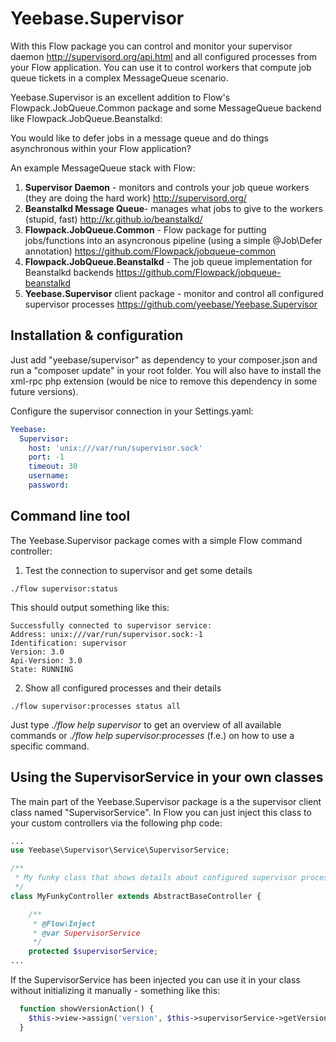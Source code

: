 Yeebase.Supervisor
=========

With this Flow package you can control and monitor your supervisor daemon http://supervisord.org/api.html and all configured processes from your Flow application. You can use it to control workers that compute job queue tickets in a complex MessageQueue scenario.

Yeebase.Supervisor is an excellent addition to Flow's Flowpack.JobQueue.Common package and some MessageQueue backend like Flowpack.JobQueue.Beanstalkd:

You would like to defer jobs in a message queue and do things asynchronous within your Flow application?

An example MessageQueue stack with Flow:

1. **Supervisor Daemon** - monitors and controls your job queue workers (they are doing the hard work)
http://supervisord.org/
2. **Beanstalkd Message Queue**- manages what jobs to give to the workers (stupid, fast)
http://kr.github.io/beanstalkd/
3. **Flowpack.JobQueue.Common** - Flow package for putting jobs/functions into an asyncronous pipeline (using a simple @Job\Defer annotation)
https://github.com/Flowpack/jobqueue-common
4. **Flowpack.JobQueue.Beanstalkd** - The job queue implementation for Beanstalkd backends
https://github.com/Flowpack/jobqueue-beanstalkd
5. **Yeebase.Supervisor** client package - monitor and control all configured supervisor processes
https://github.com/yeebase/Yeebase.Supervisor

Installation & configuration
------------

Just add "yeebase/supervisor" as dependency to your composer.json and run a "composer update" in your root folder. You will also have to install the xml-rpc php extension (would be nice to remove this dependency in some future versions).

Configure the supervisor connection in your Settings.yaml:

```yaml
Yeebase:
  Supervisor:
    host: 'unix:///var/run/supervisor.sock'
    port: -1
    timeout: 30
    username:
    password:
```

Command line tool
------------

The Yeebase.Supervisor package comes with a simple Flow command controller:

1) Test the connection to supervisor and get some details
```
./flow supervisor:status
```
This should output something like this:
```
Successfully connected to supervisor service:
Address: unix:///var/run/supervisor.sock:-1
Identification: supervisor
Version: 3.0 
Api-Version: 3.0
State: RUNNING
```

2) Show all configured processes and their details
```
./flow supervisor:processes status all
```

Just type *./flow help supervisor* to get an overview of all available commands or *./flow help supervisor:processes* (f.e.) on how to use a specific command.

Using the SupervisorService in your own classes
------------

The main part of the Yeebase.Supervisor package is a the supervisor client class named "SupervisorService". In Flow you can just inject this class to your custom controllers via the following php code:

```php
...
use Yeebase\Supervisor\Service\SupervisorService;

/**
 * My funky class that shows details about configured supervisor processes
 */
class MyFunkyController extends AbstractBaseController {

	/**
	 * @Flow\Inject
	 * @var SupervisorService
	 */
	protected $supervisorService;
...
```

If the SupervisorService has been injected you can use it in your class without initializing it manually - something like this:

```php
  function showVersionAction() {
    $this->view->assign('version', $this->supervisorService->getVersion();  
  }
```





